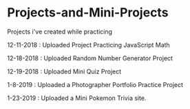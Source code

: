 # Projects-and-Mini-Projects
Projects i've created while practicing

12-11-2018 : Uploaded Project Practicing JavaScript Math

12-18-2018 : Uploaded Random Number Generator Project

12-19-2018 : Uploaded Mini Quiz Project

1-8-2019 : Uploaded a Photographer Portfolio Practice Project

1-23-2019 : Uploaded a Mini Pokemon Trivia site.
